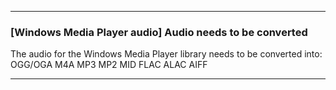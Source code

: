 ***

### [Windows Media Player audio] Audio needs to be converted

The audio for the Windows Media Player library needs to be converted into:
OGG/OGA
M4A
MP3
MP2
MID
FLAC
ALAC
AIFF

***
